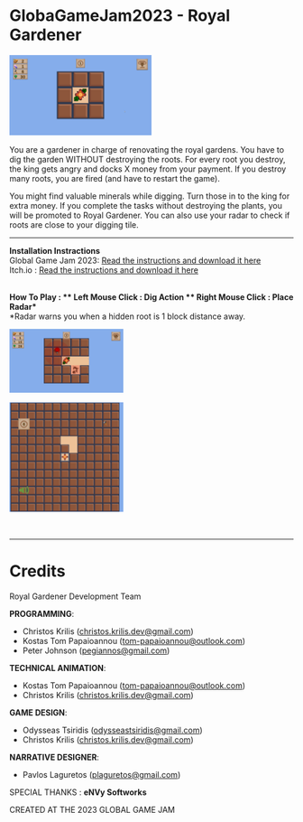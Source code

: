 # GlobaGameJam2023 - Royal Gardener

<img width="50%" src="GGJ2023/ReadMe/1.png">

<b></b>
You are a gardener in charge of renovating the royal gardens. You have to dig the garden WITHOUT destroying the roots. For every root you destroy, the king gets angry and docks X money from your payment. If you destroy many roots, you are fired (and have to restart the game).

You might find valuable minerals while digging. Turn those in to the king for extra money. If you complete the tasks without destroying the plants, you will be promoted to Royal Gardener. You can also use your radar to check if roots are close to your digging tile.



------------
<b>Installation Instractions</b>
<br>
Global Game Jam 2023:  <a href = "https://globalgamejam.org/2023/games/royal-gardener-4">Read the instructions and download it here</a>
<br>
Itch.io :  <a href = "https://christoskrilis.itch.io/royal-gardener">Read the instructions and download it here</a>

<br>
<b>How To Play :
** Left Mouse Click : Dig Action 
** Right Mouse Click : Place Radar*</b>
<br>
*Radar warns you when a hidden root is 1 block distance away.

<br>
<p><img width="40%" src="GGJ2023/ReadMe/2.png"></p>
<p><img width="40%" src="GGJ2023/ReadMe/3.png"></p>

<br>

------------
# <b>Credits</b>

Royal Gardener Development Team

<b>PROGRAMMING</b>: 
- Christos Krilis (<a href = "christos.krilis.dev@gmail.com">christos.krilis.dev@gmail.com</a>)
- Kostas Tom Papaioannou (<a href = "tom-papaioannou@outlook.com">tom-papaioannou@outlook.com</a>)
- Peter Johnson (<a href = "pegiannos@gmail.com">pegiannos@gmail.com</a>)

<b>TECHNICAL ANIMATION</b>: 
- Kostas Tom Papaioannou (<a href = "tom-papaioannou@outlook.com">tom-papaioannou@outlook.com</a>)
- Christos Krilis (<a href = "christos.krilis.dev@gmail.com">christos.krilis.dev@gmail.com</a>)

<b>GAME DESIGN</b>: 
- Odysseas Tsiridis (<a href = "odysseastsiridis@gmail.com">odysseastsiridis@gmail.com</a>)
- Christos Krilis (<a href = "christos.krilis.dev@gmail.com">christos.krilis.dev@gmail.com</a>)

<b>NARRATIVE DESIGNER</b>: 
- Pavlos Laguretos  (<a href = "plaguretos@gmail.com">plaguretos@gmail.com</a>)


SPECIAL THANKS : <b>eΝVy Softworks</b>

CREATED AT THE 2023 GLOBAL GAME JAM
